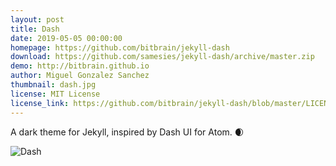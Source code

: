 ```yaml
---
layout: post
title: Dash
date: 2019-05-05 00:00:00
homepage: https://github.com/bitbrain/jekyll-dash
download: https://github.com/samesies/jekyll-dash/archive/master.zip
demo: http://bitbrain.github.io
author: Miguel Gonzalez Sanchez
thumbnail: dash.jpg
license: MIT License
license_link: https://github.com/bitbrain/jekyll-dash/blob/master/LICENSE
---
```


A dark theme for Jekyll, inspired by Dash UI for Atom. 🌒

![Dash](https://raw.githubusercontent.com/bitbrain/jekyll-dash/master/logo.png "Barber")
